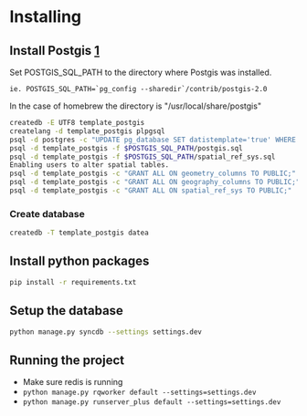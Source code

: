 # Installing
## Install Postgis [1](https://docs.djangoproject.com/en/dev/ref/contrib/gis/install/postgis/)

Set POSTGIS_SQL_PATH to the directory where Postgis was installed.
```
ie. POSTGIS_SQL_PATH=`pg_config --sharedir`/contrib/postgis-2.0
```
In the case of homebrew the directory is "/usr/local/share/postgis"

```bash
createdb -E UTF8 template_postgis
createlang -d template_postgis plpgsql
psql -d postgres -c "UPDATE pg_database SET datistemplate='true' WHERE datname='template_postgis';"
psql -d template_postgis -f $POSTGIS_SQL_PATH/postgis.sql
psql -d template_postgis -f $POSTGIS_SQL_PATH/spatial_ref_sys.sql
Enabling users to alter spatial tables.
psql -d template_postgis -c "GRANT ALL ON geometry_columns TO PUBLIC;"
psql -d template_postgis -c "GRANT ALL ON geography_columns TO PUBLIC;"
psql -d template_postgis -c "GRANT ALL ON spatial_ref_sys TO PUBLIC;"
```

### Create database
```bash
createdb -T template_postgis datea
```


## Install python packages

```bash
pip install -r requirements.txt
```

## Setup the database
```bash
python manage.py syncdb --settings settings.dev
```


## Running the project

- Make sure redis is running
- `python manage.py rqworker default --settings=settings.dev`
- `python manage.py runserver_plus default --settings=settings.dev`
